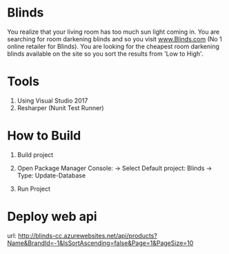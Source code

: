 # Blinds
You realize that your living room has too much sun light coming in. You are searching for room darkening blinds and so you visit www.Blinds.com (No 1 online retailer for Blinds). You are looking for the cheapest room darkening blinds available on the site so you sort the results from 'Low to High'. 

# Tools
1. Using Visual Studio 2017
2. Resharper (Nunit Test Runner)

# How to Build
1. Build project
2. Open Package Manager Console:
   -> Select Default project: Blinds
   -> Type: Update-Database
   
3. Run Project

# Deploy web api
  url: http://blinds-cc.azurewebsites.net/api/products?Name&BrandId=-1&IsSortAscending=false&Page=1&PageSize=10
